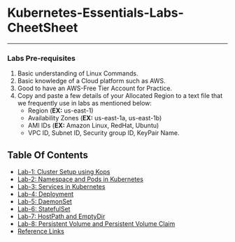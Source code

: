 # Kubernetes-Essentials-Labs-CheetSheet
---
### Labs Pre-requisites
1. Basic understanding of Linux Commands.
2. Basic knowledge of a Cloud platform such as AWS.
3. Good to have an AWS-Free Tier Account for Practice.
4. Copy and paste a few details of your Allocated Region to a text file that we frequently use in labs as mentioned below:
     - Region (**EX:** us-east-1)
     - Availability Zones (**EX:** us-east-1a, us-east-1b)
     - AMI IDs (**EX:** Amazon Linux, RedHat, Ubuntu)
     - VPC ID, Subnet ID, Security group ID, KeyPair Name.

## Table Of Contents
* [Lab-1: Cluster Setup using Kops](https://github.com/ssamatkar/k8s-cheatsheet/blob/main/Cluster%20Setup%20using%20Kops.md)
* [Lab-2: Namespace and Pods in Kubernetes](https://github.com/ssamatkar/k8s-cheatsheet/blob/main/Namespace%20and%20Pods%20in%20Kubernetes.md)
* [Lab-3: Services in Kubernetes](https://github.com/ssamatkar/k8s-cheatsheet/blob/main/Services%20in%20Kubernetes.md)
* [Lab-4: Deployment](https://github.com/ssamatkar/k8s-cheatsheet/blob/main/Deployment.md)
* [Lab-5: DaemonSet](https://github.com/ssamatkar/k8s-cheatsheet/blob/main/DaemonSet.md)
* [Lab-6: StatefulSet](https://github.com/ssamatkar/k8s-cheatsheet/blob/main/StatefulSet.md)
* [Lab-7: HostPath and EmptyDir](https://github.com/ssamatkar/k8s-cheatsheet/blob/main/hostPath%20and%20emptyDir.md)
* [Lab-8: Persistent Volume and Persistent Volume Claim](https://github.com/ssamatkar/k8s-cheatsheet/blob/main/Persistent%20Volume%20and%20Persistent%20Volume%20Claim.md)
* [Reference Links](https://github.com/ssamatkar/k8s-cheatsheet/blob/main/Reference%20Links.md)
